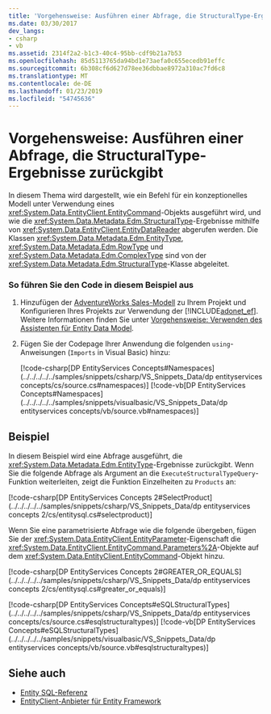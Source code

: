 ```yaml
---
title: 'Vorgehensweise: Ausführen einer Abfrage, die StructuralType-Ergebnisse zurückgibt'
ms.date: 03/30/2017
dev_langs:
- csharp
- vb
ms.assetid: 2314f2a2-b1c3-40c4-95bb-cdf9b21a7b53
ms.openlocfilehash: 85d5113765da94bd1e73aefa0c655ecedb91effc
ms.sourcegitcommit: 6b308cf6d627d78ee36dbbae8972a310ac7fd6c8
ms.translationtype: MT
ms.contentlocale: de-DE
ms.lasthandoff: 01/23/2019
ms.locfileid: "54745636"
---
```

# <a name="how-to-execute-a-query-that-returns-structuraltype-results"></a>Vorgehensweise: Ausführen einer Abfrage, die StructuralType-Ergebnisse zurückgibt
In diesem Thema wird dargestellt, wie ein Befehl für ein konzeptionelles Modell unter Verwendung eines <xref:System.Data.EntityClient.EntityCommand>-Objekts ausgeführt wird, und wie die <xref:System.Data.Metadata.Edm.StructuralType>-Ergebnisse mithilfe von <xref:System.Data.EntityClient.EntityDataReader> abgerufen werden. Die Klassen <xref:System.Data.Metadata.Edm.EntityType>, <xref:System.Data.Metadata.Edm.RowType> und <xref:System.Data.Metadata.Edm.ComplexType> sind von der <xref:System.Data.Metadata.Edm.StructuralType>-Klasse abgeleitet.  
  
### <a name="to-run-the-code-in-this-example"></a>So führen Sie den Code in diesem Beispiel aus  
  
1.  Hinzufügen der [AdventureWorks Sales-Modell](https://msdn.microsoft.com/library/f16cd988-673f-4376-b034-129ca93c7832) zu Ihrem Projekt und Konfigurieren Ihres Projekts zur Verwendung der [!INCLUDE[adonet_ef](../../../../../includes/adonet-ef-md.md)]. Weitere Informationen finden Sie unter [Vorgehensweise: Verwenden des Assistenten für Entity Data Model](https://msdn.microsoft.com/library/dadb058a-c5d9-4c5c-8b01-28044112231d).  
  
2.  Fügen Sie der Codepage Ihrer Anwendung die folgenden `using`-Anweisungen (`Imports` in Visual Basic) hinzu:  
  
     [!code-csharp[DP EntityServices Concepts#Namespaces](../../../../../samples/snippets/csharp/VS_Snippets_Data/dp entityservices concepts/cs/source.cs#namespaces)]
     [!code-vb[DP EntityServices Concepts#Namespaces](../../../../../samples/snippets/visualbasic/VS_Snippets_Data/dp entityservices concepts/vb/source.vb#namespaces)]  
  
## <a name="example"></a>Beispiel  
 In diesem Beispiel wird eine Abfrage ausgeführt, die <xref:System.Data.Metadata.Edm.EntityType>-Ergebnisse zurückgibt. Wenn Sie die folgende Abfrage als Argument an die `ExecuteStructuralTypeQuery`-Funktion weiterleiten, zeigt die Funktion Einzelheiten zu `Products` an:  
  
 [!code-csharp[DP EntityServices Concepts 2#SelectProduct](../../../../../samples/snippets/csharp/VS_Snippets_Data/dp entityservices concepts 2/cs/entitysql.cs#selectproduct)]  
  
 Wenn Sie eine parametrisierte Abfrage wie die folgende übergeben, fügen Sie der <xref:System.Data.EntityClient.EntityParameter>-Eigenschaft die <xref:System.Data.EntityClient.EntityCommand.Parameters%2A>-Objekte auf dem <xref:System.Data.EntityClient.EntityCommand>-Objekt hinzu.  
  
 [!code-csharp[DP EntityServices Concepts 2#GREATER_OR_EQUALS](../../../../../samples/snippets/csharp/VS_Snippets_Data/dp entityservices concepts 2/cs/entitysql.cs#greater_or_equals)]  
  
 [!code-csharp[DP EntityServices Concepts#eSQLStructuralTypes](../../../../../samples/snippets/csharp/VS_Snippets_Data/dp entityservices concepts/cs/source.cs#esqlstructuraltypes)]
 [!code-vb[DP EntityServices Concepts#eSQLStructuralTypes](../../../../../samples/snippets/visualbasic/VS_Snippets_Data/dp entityservices concepts/vb/source.vb#esqlstructuraltypes)]  
  
## <a name="see-also"></a>Siehe auch
- [Entity SQL-Referenz](../../../../../docs/framework/data/adonet/ef/language-reference/entity-sql-reference.md)
- [EntityClient-Anbieter für Entity Framework](../../../../../docs/framework/data/adonet/ef/entityclient-provider-for-the-entity-framework.md)
